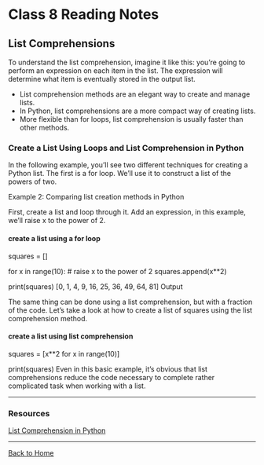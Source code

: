 # Class 8 Reading Notes

## List Comprehensions

To understand the list comprehension, imagine it like this: you’re going to perform an expression on each item in the list. The expression will determine what item is eventually stored in the output list.

- List comprehension methods are an elegant way to create and manage lists. 
- In Python, list comprehensions are a more compact way of creating lists. 
- More flexible than for loops, list comprehension is usually faster than other methods.

### Create a List Using Loops and List Comprehension in Python

In the following example, you’ll see two different techniques for creating a Python list. The first is a for loop. We’ll use it to construct a list of the powers of two.

Example 2: Comparing list creation methods in Python

First, create a list and loop through it. Add an expression, in this example, we’ll raise x to the power of 2.

#### create a list using a for loop

squares = []

for x in range(10):
    # raise x to the power of 2
    squares.append(x**2)

print(squares)
[0, 1, 4, 9, 16, 25, 36, 49, 64, 81]
Output

The same thing can be done using a list comprehension, but with a fraction of the code. Let’s take a look at how to create a list of squares using the list comprehension method.

#### create a list using list comprehension

squares = [x**2 for x in range(10)]

print(squares)
Even in this basic example, it’s obvious that list comprehensions reduce the code necessary to complete rather complicated task when working with a list.

---

### Resources

[List Comprehension in Python](https://www.pythonforbeginners.com/basics/list-comprehensions-in-python)

---

[Back to Home](../README.md)
